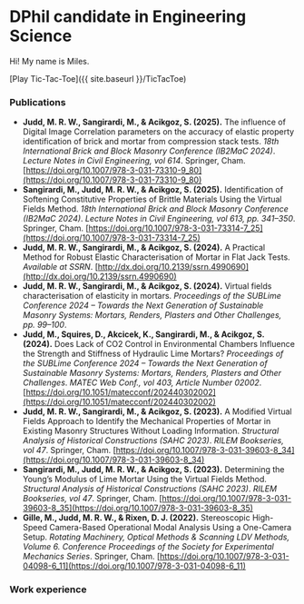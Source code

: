 # DPhil candidate in Engineering Science

Hi! My name is Miles.

[Play Tic-Tac-Toe]({{ site.baseurl }}/TicTacToe)

### Publications

- **Judd, M. R. W., Sangirardi, M., & Acikgoz, S. (2025).** The influence of Digital Image Correlation parameters on the accuracy of elastic property identification of brick and mortar from compression stack tests. *18th International Brick and Block Masonry Conference (IB2MaC 2024)*. *Lecture Notes in Civil Engineering, vol 614*. Springer, Cham. [https://doi.org/10.1007/978-3-031-73310-9_80](https://doi.org/10.1007/978-3-031-73310-9_80)
- **Sangirardi, M., Judd, M. R. W., & Acikgoz, S. (2025).** Identification of Softening Constitutive Properties of Brittle Materials Using the Virtual Fields Method. *18th International Brick and Block Masonry Conference (IB2MaC 2024)*. *Lecture Notes in Civil Engineering, vol 613, pp. 341–350*. Springer, Cham. [https://doi.org/10.1007/978-3-031-73314-7_25](https://doi.org/10.1007/978-3-031-73314-7_25)
- **Judd, M. R. W., Sangirardi, M., & Acikgoz, S. (2024).** A Practical Method for Robust Elastic Characterisation of Mortar in Flat Jack Tests. *Available at SSRN*. [http://dx.doi.org/10.2139/ssrn.4990690](http://dx.doi.org/10.2139/ssrn.4990690)
- **Judd, M. R. W., Sangirardi, M., & Acikgoz, S. (2024).** Virtual fields characterisation of elasticity in mortars. *Proceedings of the SUBLime Conference 2024 – Towards the Next Generation of Sustainable Masonry Systems: Mortars, Renders, Plasters and Other Challenges, pp. 99–100*.
- **Judd, M., Squires, D., Akcicek, K., Sangirardi, M., & Acikgoz, S. (2024).** Does Lack of CO2 Control in Environmental Chambers Influence the Strength and Stiffness of Hydraulic Lime Mortars? *Proceedings of the SUBLime Conference 2024 – Towards the Next Generation of Sustainable Masonry Systems: Mortars, Renders, Plasters and Other Challenges*. *MATEC Web Conf., vol 403, Article Number 02002*. [https://doi.org/10.1051/matecconf/202440302002](https://doi.org/10.1051/matecconf/202440302002)
- **Judd, M. R. W., Sangirardi, M., & Acikgoz, S. (2023).** A Modified Virtual Fields Approach to Identify the Mechanical Properties of Mortar in Existing Masonry Structures Without Loading Information. *Structural Analysis of Historical Constructions (SAHC 2023)*. *RILEM Bookseries, vol 47*. Springer, Cham. [https://doi.org/10.1007/978-3-031-39603-8_34](https://doi.org/10.1007/978-3-031-39603-8_34)
- **Sangirardi, M., Judd, M. R. W., & Acikgoz, S. (2023).** Determining the Young’s Modulus of Lime Mortar Using the Virtual Fields Method. *Structural Analysis of Historical Constructions (SAHC 2023)*. *RILEM Bookseries, vol 47*. Springer, Cham. [https://doi.org/10.1007/978-3-031-39603-8_35](https://doi.org/10.1007/978-3-031-39603-8_35)
- **Gille, M., Judd, M. R. W., & Rixen, D. J. (2022).** Stereoscopic High-Speed Camera-Based Operational Modal Analysis Using a One-Camera Setup. *Rotating Machinery, Optical Methods & Scanning LDV Methods, Volume 6. Conference Proceedings of the Society for Experimental Mechanics Series*. Springer, Cham. [https://doi.org/10.1007/978-3-031-04098-6_11](https://doi.org/10.1007/978-3-031-04098-6_11)

### Work experience
